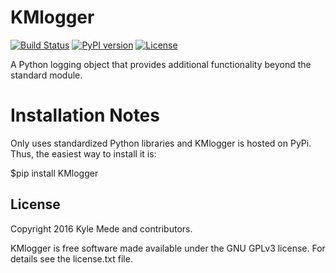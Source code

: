 KMlogger
========

[![Build Status](https://travis-ci.org/kylemede/KMlogger.svg?branch=master)](https://travis-ci.org/kylemede/KMlogger)
[![PyPI version](https://badge.fury.io/py/KMlogger.svg)](https://badge.fury.io/py/KMlogger)
[![License](https://img.shields.io/badge/license-GPL-blue.svg)](https://github.com/kylemede/KMlogger/blob/master/LICENSE)
<!--[![Coverage Status](https://coveralls.io/repos/github/kylemede/KMlogger/badge.svg?branch=master)](https://coveralls.io/github/kylemede/KMlogger?branch=master)-->

A Python logging object that provides additional functionality beyond the standard module.


Installation Notes
==================
Only uses standardized Python libraries and KMlogger is hosted on PyPi.  Thus, the easiest way to install it is:
 
 $pip install KMlogger



License
-------

Copyright 2016 Kyle Mede and contributors.

KMlogger is free software made available under the GNU GPLv3 license. 
For details see the license.txt file.
